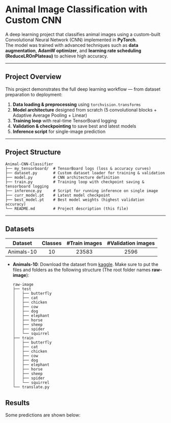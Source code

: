 # Animal Image Classification with Custom CNN

A deep learning project that classifies animal images using a custom-built Convolutional Neural Network (CNN) implemented in **PyTorch**.  
The model was trained with advanced techniques such as **data augmentation**, **AdamW optimizer**, and **learning rate scheduling (ReduceLROnPlateau)** to achieve high accuracy.

---

## Project Overview

This project demonstrates the full deep learning workflow — from dataset preparation to deployment:

1. **Data loading & preprocessing** using `torchvision.transforms`
2. **Model architecture** designed from scratch (5 convolutional blocks + Adaptive Average Pooling + Linear)
3. **Training loop** with real-time TensorBoard logging
4. **Validation & checkpointing** to save best and latest models
5. **Inference script** for single-image prediction

---

## Project Structure
```
Animal-CNN-Classifier
├── my_tensorboard/  # TensorBoard logs (loss & accuracy curves)
├── dataset.py       # Custom dataset loader for training & validation
├── model.py         # CNN architecture definition
├── train.py         # Training loop with checkpoint saving & tensorboard logging
├── inference.py     # Script for running inference on single image
├── curr_model.pt    # Latest model checkpoint
├── best_model.pt    # Best model weights (highest validation accuracy)
└── README.md        # Project description (this file)
```

---

## Datasets
| Dataset                | Classes |    #Train images      |    #Validation images      |
|------------------------|:---------:|:-----------------------:|:----------------------------:|
| Animals-10               |    10   |         23583        |             2596           |

- **Animals-10**:
  Download the dataset from [kaggle](https://www.kaggle.com/datasets/alessiocorrado99/animals10/data). Make sure to put the files and folders as the following structure (The root folder names **raw-image**):
  ```
  raw-image
  ├── test
  │   ├── butterfly
  │   ├── cat
  │   ├── chicken
  │   ├── cow
  │   ├── dog
  │   ├── elephant
  │   ├── horse
  │   ├── sheep
  │   ├── spider
  │   └── squirrel
  ├── train
  │   ├── butterfly
  │   ├── cat
  │   ├── chicken
  │   ├── cow
  │   ├── dog
  │   ├── elephant
  │   ├── horse
  │   ├── sheep
  │   ├── spider
  │   └── squirrel
  └── translate.py 
  ```

## Results

Some predictions are shown below:
